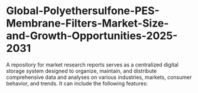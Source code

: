 # Global-Polyethersulfone-PES-Membrane-Filters-Market-Size-and-Growth-Opportunities-2025-2031
A repository for market research reports serves as a centralized digital storage system designed to organize, maintain, and distribute comprehensive data and analyses on various industries, markets, consumer behavior, and trends. It can include the following features:
